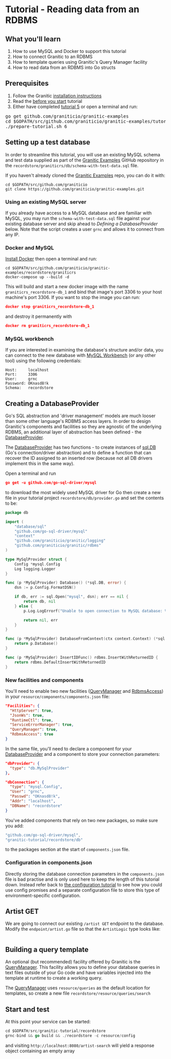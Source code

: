 # Tutorial - Reading data from an RDBMS

## What you'll learn

1. How to use MySQL and Docker to support this tutorial
1. How to connect Granitic to an RDBMS
1. How to template queries using Granitic's Query Manager facility
1. How to read data from an RDBMS into Go structs

## Prerequisites

 1. Follow the Granitic [installation instructions](https://github.com/graniticio/granitic/doc/installation.md)
 1. Read the [before you start](000-before-you-start.md) tutorial
 1. Either have completed [tutorial 5](005-validation.md) or open a terminal and run:
 
<pre>
go get github.com/graniticio/granitic-examples
cd $GOPATH/src/github.com/graniticio/granitic-examples/tutorial
./prepare-tutorial.sh 6
</pre>

## Setting up a test database

In order to streamline this tutorial, you will use an existing MySQL schema and test data supplied as part of the [Granitic Examples](https://github.com/graniticio/granitic-examples) 
GitHub repository in the <code>recordstore/graniticrs/db/schema-with-test-data.sql</code> file. 

If you haven't already cloned the [Granitic Examples](https://github.com/graniticio/granitic-examples) repo, you can do it with:

```
cd $GOPATH/src/github.com/graniticio
git clone https://github.com/graniticio/granitic-examples.git
```

### Using an existing MySQL server

If you already have access to a MySQL database and are familiar with MySQL, you may run the <code>schema-with-test-data.sql</code> file against your existing database server and skip ahead to _Defining a DatabaseProvider_ below.
Note that the script creates a user <code>grnc</code> and allows it to connect from any IP.


### Docker and MySQL

[Install Docker](https://docs.docker.com/engine/installation/) then open a terminal and run:

```
cd $GOPATH/src/github.com/graniticio/granitic-examples/recordstore/graniticrs
docker-compose up --build -d
```

This will build and start a new docker image with the name <code>graniticrs_recordstore-db_1</code> and bind that image's port 3306 to your host machine's port 3306. 
If you want to stop the image you can run:

```json
docker stop graniticrs_recordstore-db_1
```

and destroy it permanently with

```json
docker rm graniticrs_recordstore-db_1
```

### MySQL workbench

If you are interested in examining the database's structure and/or data, you can connect to the new database with [MySQL Workbench](https://dev.mysql.com/downloads/workbench/)
(or any other tool) using the following credentials:

```
Host:     localhost 
Port:     3306
User:     grnc
Password: OKnasd8!k
Schema:   recordstore
```


## Creating a DatabaseProvider

Go's SQL abstraction and 'driver management' models are much looser than some other language's RDBMS access layers. In
order to design Granitic's components and facilities so they are agnostic of the underlying RDBMS, an additional layer of abstraction
has been defined - the [DatabaseProvider](https://godoc.org/github.com/graniticio/granitic/rdbms#DatabaseProvider).

The [DatabaseProvider](https://godoc.org/github.com/graniticio/granitic/rdbms#DatabaseProvider) has two functions - to 
create instances of [sql.DB](https://golang.org/pkg/database/sql/#DB) (Go's connection/driver abstraction) and to define
a function that can recover the ID assigned to an inserted row (because not all DB drivers implement this in the same way).

Open a terminal and run

```json
go get -u github.com/go-sql-driver/mysql
```

to download the most widely used MySQL driver for Go then create a new file in your tutorial project <code>recordstore/db/provider.go</code> and set the contents to be:

```go
package db

import (
	"database/sql"
    "github.com/go-sql-driver/mysql"
	"context"
	"github.com/graniticio/granitic/logging"
	"github.com/graniticio/granitic/rdbms"
)

type MySqlProvider struct {
	Config *mysql.Config
	Log logging.Logger
}

func (p *MySqlProvider) Database() (*sql.DB, error) {
	dsn := p.Config.FormatDSN()

	if db, err := sql.Open("mysql", dsn); err == nil {
		return db, nil
	} else {
		p.Log.LogErrorf("Unable to open connection to MySQL database: %v", err)

		return nil, err
	}
}

func (p *MySqlProvider) DatabaseFromContext(ctx context.Context) (*sql.DB, error) {
	return p.Database()
}

func (p *MySqlProvider) InsertIDFunc() rdbms.InsertWithReturnedID {
	return rdbms.DefaultInsertWithReturnedID
}
```

### New facilities and components

You'll need to enable two new facilities ([QueryManager](https://godoc.org/github.com/graniticio/granitic/facility/querymanager) 
and [RdbmsAccess](https://godoc.org/github.com/graniticio/granitic/facility/rdbms)) in your <code>resource/components/components.json</code> file:

```json
"Facilities": {
  "HttpServer": true,
  "JsonWs": true,
  "RuntimeCtl": true,
  "ServiceErrorManager": true,
  "QueryManager": true,
  "RdbmsAccess": true
}
```

In the same file, you'll need to declare a component for your [DatabaseProvider](https://godoc.org/github.com/graniticio/granitic/rdbms#DatabaseProvider) 
and a component to store your connection parameters:

```json
"dbProvider": {
  "type": "db.MySqlProvider"
},

"dbConnection": {
  "type": "mysql.Config",
  "User": "grnc",
  "Passwd": "OKnasd8!k",
  "Addr": "localhost",
  "DBName": "recordstore"
}
```

You've added components that rely on two new packages, so make sure you add:

```go
"github.com/go-sql-driver/mysql",
"granitic-tutorial/recordstore/db"
````

to the packages section at the start of <code>components.json</code> file.


### Configuration in components.json

Directly storing the database connection parameters in the <code>components.json</code> file is bad practise and is only used here
to keep the length of this tutorial down. Instead refer back to [the configuration tutorial](002-configuration.md) to see how
you could use config promises and a separate configuration file to store this type of environment-specific configuration.


## Artist GET

We are going to connect our existing <code>/artist GET</code> endpoint to the database. Modify the <code>endpoint/artist.go</code> 
file so that the <code>ArtistLogic</code> type looks like:

```go

```  







## Building a query template

An optional (but recommended) facility offered by Granitic is the [QueryManager](https://godoc.org/github.com/graniticio/granitic/facility/querymanager).
This facility allows you to define your database queries in text files outside of your Go code and have variables injected into
the template at runtime to create a working query.

The [QueryManager](https://godoc.org/github.com/graniticio/granitic/facility/querymanager) 
uses <code>resource/queries</code> as the default location for templates, so create a new file <code>recordstore/resource/queries/search</code> 

## Start and test

At this point your service can be started:

```go
cd $GOPATH/src/granitic-tutorial/recordstore
grnc-bind && go build && ./recordstore -c resource/config
``` 

and visiting <code>http://localhost:8080/artist-search</code> will yield a response object containing an empty array